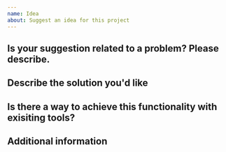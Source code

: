 ```yaml
---
name: Idea
about: Suggest an idea for this project
---
```


## Is your suggestion related to a problem? Please describe.
<!-- A clear and concise description of what the problem is. Ex. I'm always frustrated when [...] -->

## Describe the solution you'd like
<!-- A clear and concise description of what you want to happen. -->

## Is there a way to achieve this functionality with exisiting tools?
<!-- Please describe any alternative solutions or features you've considered. -->

## Additional information
<!-- Add any other context or screenshots about the feature request here. -->
